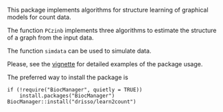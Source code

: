 This package implements algorithms for structure learning of graphical models for count data.

The function `PCzinb` implements three algorithms to estimate the structure of a graph from the input data.

The function `simdata` can be used to simulate data.

Please, see the [vignette](vignettes/intro.Rmd) for detailed examples of the package usage.

The preferred way to install the package is
```{r}
if (!require("BiocManager", quietly = TRUE))
    install.packages("BiocManager")
BiocManager::install("drisso/learn2count")
```
